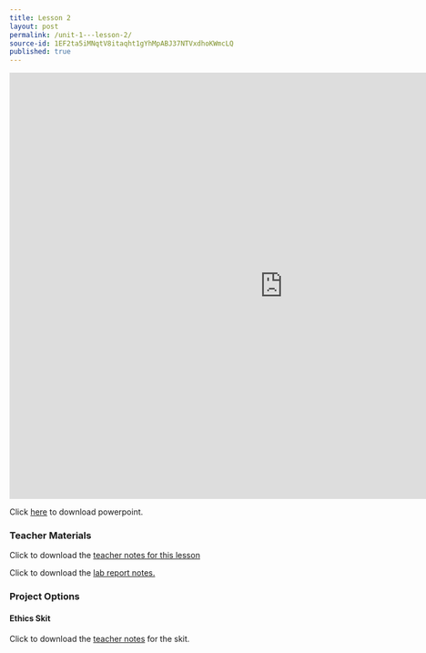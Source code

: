 ```yaml
---
title: Lesson 2
layout: post
permalink: /unit-1---lesson-2/
source-id: 1EF2ta5iMNqtV8itaqht1gYhMpABJ37NTVxdhoKWmcLQ
published: true
---
```

<iframe src="https://docs.google.com/presentation/d/e/2PACX-1vQKnbJ8IJW2g1D3fay8keEtwLxWuiJLNWQnQY68yMnFuuk5kyCFXEkz7dgKW8jVLvzatkBUkQu_DtlV/embed?start=false&loop=false&delayms=3000" frameborder="0" width="960" height="749" allowfullscreen="true" mozallowfullscreen="true" webkitallowfullscreen="true"></iframe>

Click <a href="https://docs.google.com/presentation/d/1-LN7lBVz_wF-i73kcrYr1hEUgmnIPahzuqPzBgsJuII/edit?usp=sharing" target="_blank">here</a> to download powerpoint.

### Teacher Materials 

Click to download the <a href="../Teacher Notes -  Cigarette Example.pdf" download>teacher notes for this lesson</a>

Click to download the <a href="../Lab Report Project Specific Questions.pdf" download>lab report notes.</a>

### Project Options

#### Ethics Skit 

Click to download the <a href="../3 - Create an Ethics Skit.pdf" download>teacher notes</a> for the skit.

